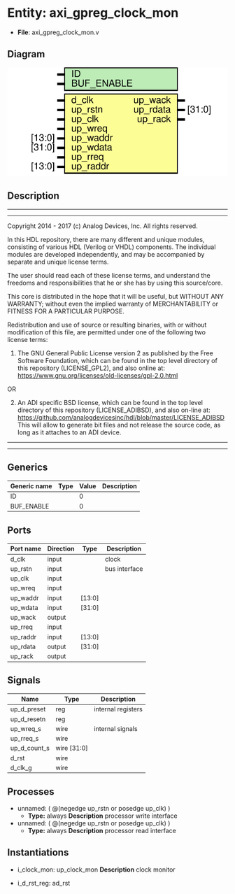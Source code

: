 # Entity: axi_gpreg_clock_mon

- **File**: axi_gpreg_clock_mon.v
## Diagram

![Diagram](axi_gpreg_clock_mon.svg "Diagram")
## Description

 ***************************************************************************
 ***************************************************************************
 Copyright 2014 - 2017 (c) Analog Devices, Inc. All rights reserved.

 In this HDL repository, there are many different and unique modules, consisting
 of various HDL (Verilog or VHDL) components. The individual modules are
 developed independently, and may be accompanied by separate and unique license
 terms.

 The user should read each of these license terms, and understand the
 freedoms and responsibilities that he or she has by using this source/core.

 This core is distributed in the hope that it will be useful, but WITHOUT ANY
 WARRANTY; without even the implied warranty of MERCHANTABILITY or FITNESS FOR
 A PARTICULAR PURPOSE.

 Redistribution and use of source or resulting binaries, with or without modification
 of this file, are permitted under one of the following two license terms:

   1. The GNU General Public License version 2 as published by the
      Free Software Foundation, which can be found in the top level directory
      of this repository (LICENSE_GPL2), and also online at:
      <https://www.gnu.org/licenses/old-licenses/gpl-2.0.html>

 OR

   2. An ADI specific BSD license, which can be found in the top level directory
      of this repository (LICENSE_ADIBSD), and also on-line at:
      https://github.com/analogdevicesinc/hdl/blob/master/LICENSE_ADIBSD
      This will allow to generate bit files and not release the source code,
      as long as it attaches to an ADI device.

 ***************************************************************************
 ***************************************************************************

## Generics

| Generic name | Type | Value | Description |
| ------------ | ---- | ----- | ----------- |
| ID           |      | 0     |             |
| BUF_ENABLE   |      | 0     |             |
## Ports

| Port name | Direction | Type   | Description    |
| --------- | --------- | ------ | -------------- |
| d_clk     | input     |        |  clock         |
| up_rstn   | input     |        |  bus interface |
| up_clk    | input     |        |                |
| up_wreq   | input     |        |                |
| up_waddr  | input     | [13:0] |                |
| up_wdata  | input     | [31:0] |                |
| up_wack   | output    |        |                |
| up_rreq   | input     |        |                |
| up_raddr  | input     | [13:0] |                |
| up_rdata  | output    | [31:0] |                |
| up_rack   | output    |        |                |
## Signals

| Name         | Type        | Description          |
| ------------ | ----------- | -------------------- |
| up_d_preset  | reg         |  internal registers  |
| up_d_resetn  | reg         |                      |
| up_wreq_s    | wire        |  internal signals    |
| up_rreq_s    | wire        |                      |
| up_d_count_s | wire [31:0] |                      |
| d_rst        | wire        |                      |
| d_clk_g      | wire        |                      |
## Processes
- unnamed: ( @(negedge up_rstn or posedge up_clk) )
  - **Type:** always
**Description**
 processor write interface 
- unnamed: ( @(negedge up_rstn or posedge up_clk) )
  - **Type:** always
**Description**
 processor read interface 
## Instantiations

- i_clock_mon: up_clock_mon
**Description**
 clock monitor

- i_d_rst_reg: ad_rst

